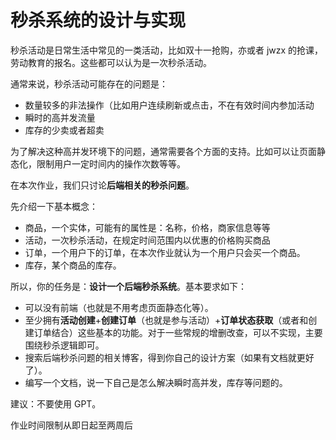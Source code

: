 # 秒杀系统的设计与实现

秒杀活动是日常生活中常见的一类活动，比如双十一抢购，亦或者 jwzx 的抢课，劳动教育的报名。这些都可以认为是一次秒杀活动。

通常来说，秒杀活动可能存在的问题是：

- 数量较多的非法操作（比如用户连续刷新或点击，不在有效时间内参加活动
- 瞬时的高并发流量
- 库存的少卖或者超卖

为了解决这种高并发环境下的问题，通常需要各个方面的支持。比如可以让页面静态化，限制用户一定时间内的操作次数等等。

在本次作业，我们只讨论**后端相关的秒杀问题**。

先介绍一下基本概念：

- 商品，一个实体，可能有的属性是：名称，价格，商家信息等等
- 活动，一次秒杀活动，在规定时间范围内以优惠的价格购买商品
- 订单，一个用户下的订单，在本次作业就认为一个用户只会买一个商品。
- 库存，某个商品的库存。

所以，你的任务是：**设计一个后端秒杀系统**。基本要求如下：

- 可以没有前端（也就是不用考虑页面静态化等）。
- 至少拥有**活动创建**+**创建订单**（也就是参与活动）+**订单状态获取**（或者和创建订单结合）这些基本的功能。对于一些常规的增删改查，可以不实现，主要围绕秒杀逻辑即可。
- 搜索后端秒杀问题的相关博客，得到你自己的设计方案（如果有文档就更好了）。
- 编写一个文档，说一下自己是怎么解决瞬时高并发，库存等问题的。

建议：不要使用 GPT。

作业时间限制从即日起至两周后

